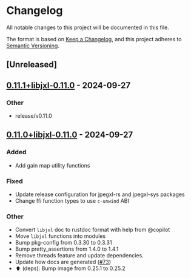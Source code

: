 # Changelog

All notable changes to this project will be documented in this file.

The format is based on [Keep a Changelog](https://keepachangelog.com/en/1.0.0/),
and this project adheres to [Semantic Versioning](https://semver.org/spec/v2.0.0.html).

## [Unreleased]

## [0.11.1+libjxl-0.11.0](https://github.com/inflation/jpegxl-rs/compare/jpegxl-sys-v0.11.0+libjxl-0.11.0...jpegxl-sys-v0.11.1+libjxl-0.11.0) - 2024-09-27

### Other

- release/v0.11.0

## [0.11.0+libjxl-0.11.0](https://github.com/inflation/jpegxl-rs/compare/jpegxl-sys-v0.10.4+libjxl-0.10.3...jpegxl-sys-v0.11.0+libjxl-0.11.0) - 2024-09-27

### Added

- Add gain map utility functions

### Fixed

- Update release configuration for jpegxl-rs and jpegxl-sys packages
- Change ffi function types to use `c-unwind` ABI

### Other

- Convert `libjxl` doc to rustdoc format with help from @copilot
- Move `libjxl` functions into modules
- Bump pkg-config from 0.3.30 to 0.3.31
- Bump pretty_assertions from 1.4.0 to 1.4.1
- Remove threads feature and update dependencies.
- Update how docs are generated ([#73](https://github.com/inflation/jpegxl-rs/pull/73))
- :arrow_up: (deps): Bump image from 0.25.1 to 0.25.2
